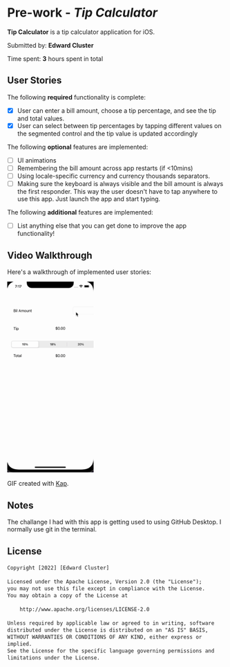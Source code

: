 # Pre-work - *Tip Calculator*

**Tip Calculator** is a tip calculator application for iOS.

Submitted by: **Edward Cluster**

Time spent: **3** hours spent in total

## User Stories

The following **required** functionality is complete:

* [X] User can enter a bill amount, choose a tip percentage, and see the tip and total values.
* [X] User can select between tip percentages by tapping different values on the segmented control and the tip value is updated accordingly

The following **optional** features are implemented:

* [ ] UI animations
* [ ] Remembering the bill amount across app restarts (if <10mins)
* [ ] Using locale-specific currency and currency thousands separators.
* [ ] Making sure the keyboard is always visible and the bill amount is always the first responder. This way the user doesn't have to tap anywhere to use this app. Just launch the app and start typing.

The following **additional** features are implemented:

- [ ] List anything else that you can get done to improve the app functionality!

## Video Walkthrough

Here's a walkthrough of implemented user stories:

<img src='https://raw.githubusercontent.com/ecluster/codepath-prework/7ee88366c0a515c91402c7752edf9147e04fd52f/Kapture%202022-01-28%20at%2019.17.21.gif' title='Video Walkthrough' width='200' alt='Video Walkthrough' />

GIF created with [Kap](https://getkap.co/).

## Notes

The challange I had with this app is getting used to using GitHub Desktop. I normally use git in the terminal.

## License

    Copyright [2022] [Edward Cluster]

    Licensed under the Apache License, Version 2.0 (the "License");
    you may not use this file except in compliance with the License.
    You may obtain a copy of the License at

        http://www.apache.org/licenses/LICENSE-2.0

    Unless required by applicable law or agreed to in writing, software
    distributed under the License is distributed on an "AS IS" BASIS,
    WITHOUT WARRANTIES OR CONDITIONS OF ANY KIND, either express or implied.
    See the License for the specific language governing permissions and
    limitations under the License.
